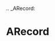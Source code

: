 [//]: # (THE CONTENT BELOW IS GENERATED. DO NOT EDIT.)
.. _ARecord:

# ARecord
[//]: # (ADD YOUR NOTES BELOW. THESE WILL BE PICKED EVERY TIME THE DOCS ARE REGENERATED. //end)
